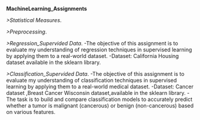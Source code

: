 **MachineLearning_Assignments**

*>Statistical Measures*.

*>Preprocessing*.

*>Regression_Supervided Data*.
 -The objective of this assignment is to evaluate my understanding of regression techniques in supervised learning by applying them to a real-world dataset.
 -Dataset: California Housing dataset available in the sklearn library. 
 
*>Classification_Supervided Data*.
 -The objective of this assignment is to evaluate my understanding of classification techniques in supervised learning by applying them to a real-world medical dataset.
 -Dataset: Cancer dataset ,Breast Cancer Wisconsin dataset,available in the sklearn library.
 -The task is to build and compare classification models to accurately predict whether a tumor is malignant (cancerous) or benign (non-cancerous) based on various features.

